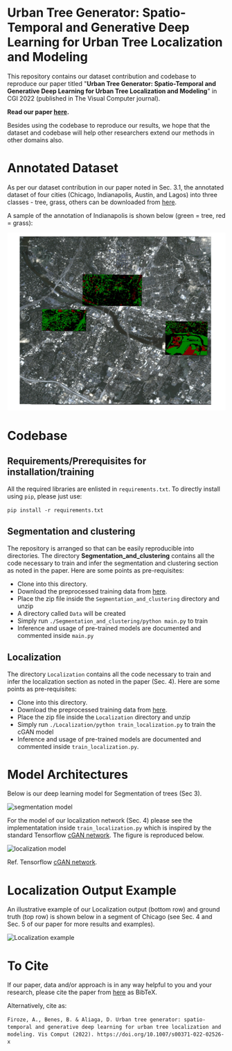 # Urban Tree Generator: Spatio-Temporal and Generative Deep Learning for Urban Tree Localization and Modeling 

This repository contains our dataset contribution and codebase to reproduce our paper 
titled "**Urban Tree Generator: Spatio-Temporal and Generative Deep Learning for Urban Tree Localization and Modeling**" in CGI 2022 (published in The Visual Computer journal). 

**Read our paper [here](https://link.springer.com/article/10.1007/s00371-022-02526-x).**

Besides using the codebase to reproduce our results, we hope that the dataset and codebase will help other researchers extend our methods in other domains also. 

# Annotated Dataset

As per our dataset contribution in our paper noted in Sec. 3.1, the annotated dataset of four cities (Chicago, Indianapolis, Austin, and Lagos) into three classes - tree, grass, others can be downloaded from [here](https://drive.google.com/file/d/1vP6ajrXvKzAcc8qvRUP3ciJAuZbWP392/view?usp=sharing).


A sample of the annotation of Indianapolis is shown below (green = tree, red = grass):

![annotation sample](Annotation_Sample.jpg "Annotation Sample over Indianapolis (green = tree, red = grass)")

# Codebase

## Requirements/Prerequisites for installation/training

All the required libraries are enlisted in ```requirements.txt```. To directly install using ```pip```, please just use:

```pip install -r requirements.txt```

## Segmentation and clustering

The repository is arranged so that can be easily reproducible into directories. The directory **Segmentation_and_clustering** contains all the code necessary to train and infer the segmentation and clustering section as noted in the paper. Here are some points as pre-requisites:


* Clone into this directory.
* Download the preprocessed training data from [here](https://drive.google.com/file/d/1sqaWBiUmq9EEZsVI9Cp1S_y4iRFx02uy/view?usp=sharing). 
* Place the zip file inside the ```Segmentation_and_clustering``` directory and unzip
* A directory called ```Data``` will be created
* Simply run ```./Segmentation_and_clustering/python main.py``` to train
* Inference and usage of pre-trained models are documented and commented inside ```main.py```

## Localization

The directory ```Localization``` contains all the code necessary to train and infer the localization  section as noted in the paper (Sec. 4). Here are some points as pre-requisites:


* Clone into this directory.
* Download the preprocessed training data from [here](https://drive.google.com/file/d/1HtExOOsc-o9ys7ZhNAWuvgRZYVMI4WJ7/view?usp=sharing). 
* Place the zip file inside the ```Localization``` directory and unzip
* Simply run ```./Localization/python train_localization.py``` to train the cGAN model
* Inference and usage of pre-trained models are documented and commented inside ```train_localization.py```. 

# Model Architectures

Below is our deep learning model for Segmentation of trees (Sec 3).

![segmentation model](48d_Segmentation_Model.png "48-dimensional Modified Unet Segmentation Model for Segmentation.")

For the model of our localization network (Sec. 4) please see the implementatation inside ```train_localization.py``` which is inspired by the standard Tensorflow [cGAN network](https://www.tensorflow.org/tutorials/generative/pix2pix_files/output_dIbRPFzjmV85_0.png). The figure is reproduced below.

![localization model](cGAN_Model.png "Conditional GAN Model for  Localization.")

Ref. Tensorflow [cGAN network](https://www.tensorflow.org/tutorials/generative/pix2pix_files/output_dIbRPFzjmV85_0.png). 

# Localization Output Example

An illustrative example of our Localization output (bottom row) and ground truth (top row) is shown below in a segment of Chicago (see Sec. 4 and Sec. 5 of our paper for more results and examples).

![Localization example](Localization_Example.jpg "Localization output (bottom row) and ground truth (top row).")

# To Cite

If our paper, data and/or approach is in any way helpful to you and your research, please cite the paper from [here](https://link.springer.com/article/10.1007/s00371-022-02526-x) as BibTeX.

Alternatively, cite as: 

```Firoze, A., Benes, B. & Aliaga, D. Urban tree generator: spatio-temporal and generative deep learning for urban tree localization and modeling. Vis Comput (2022). https://doi.org/10.1007/s00371-022-02526-x```





